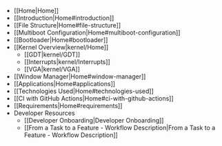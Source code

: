 - [[Home|Home]]
- [[Introduction|Home#introduction]]
- [[File Structure|Home#file-structure]]
- [[Multiboot Configuration|Home#multiboot-configuration]]
- [[Bootloader|Home#bootloader]]
- [[Kernel Overview|kernel/Home]]
    - [[GDT|kernel/GDT]]
    - [[Interrupts|kernel/Interrupts]]
    - [[VGA|kernel/VGA]]
- [[Window Manager|Home#window-manager]]
- [[Applications|Home#applications]]
- [[Technologies Used|Home#technologies-used]]
- [[CI with GitHub Actions|Home#ci-with-github-actions]]
- [[Requirements|Home#requirements]]
- Developer Resources
    - [[Developer Onboarding|Developer Onboarding]]
    - [[From a Task to a Feature - Workflow Description|From a Task to a Feature - Workflow Description]]
